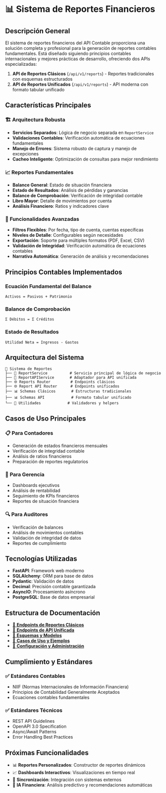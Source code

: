 # 📊 Sistema de Reportes Financieros

## Descripción General

El sistema de reportes financieros del API Contable proporciona una solución completa y profesional para la generación de reportes contables fundamentales. Está diseñado siguiendo principios contables internacionales y mejores prácticas de desarrollo, ofreciendo dos APIs especializadas:

1. **API de Reportes Clásicos** (`/api/v1/reports`) - Reportes tradicionales con esquemas estructurados
2. **API de Reportes Unificados** (`/api/v1/reports`) - API moderna con formato tabular unificado

## Características Principales

### 🏗️ **Arquitectura Robusta**
- **Servicios Separados**: Lógica de negocio separada en `ReportService`
- **Validaciones Contables**: Verificación automática de ecuaciones fundamentales
- **Manejo de Errores**: Sistema robusto de captura y manejo de excepciones
- **Cacheo Inteligente**: Optimización de consultas para mejor rendimiento

### 📈 **Reportes Fundamentales**
- **Balance General**: Estado de situación financiera
- **Estado de Resultados**: Análisis de pérdidas y ganancias
- **Balance de Comprobación**: Verificación de integridad contable
- **Libro Mayor**: Detalle de movimientos por cuenta
- **Análisis Financiero**: Ratios y indicadores clave

### 🔧 **Funcionalidades Avanzadas**
- **Filtros Flexibles**: Por fecha, tipo de cuenta, cuentas específicas
- **Niveles de Detalle**: Configurables según necesidades
- **Exportación**: Soporte para múltiples formatos (PDF, Excel, CSV)
- **Validación de Integridad**: Verificación automática de ecuaciones contables
- **Narrativa Automática**: Generación de análisis y recomendaciones

## Principios Contables Implementados

### Ecuación Fundamental del Balance
```
Activos = Pasivos + Patrimonio
```

### Balance de Comprobación
```
Σ Débitos = Σ Créditos
```

### Estado de Resultados
```
Utilidad Neta = Ingresos - Gastos
```

## Arquitectura del Sistema

```
📁 Sistema de Reportes
├── 📄 ReportService          # Servicio principal de lógica de negocio
├── 📄 ReportAPIService       # Adaptador para API unificada
├── 🌐 Reports Router         # Endpoints clásicos
├── 🌐 Report API Router      # Endpoints unificados
├── 📊 Schemas Clásicos       # Estructuras tradicionales
├── 📊 Schemas API            # Formato tabular unificado
└── 🔧 Utilidades            # Validadores y helpers
```

## Casos de Uso Principales

### 📋 **Para Contadores**
- Generación de estados financieros mensuales
- Verificación de integridad contable
- Análisis de ratios financieros
- Preparación de reportes regulatorios

### 👥 **Para Gerencia**
- Dashboards ejecutivos
- Análisis de rentabilidad
- Seguimiento de KPIs financieros
- Reportes de situación financiera

### 🔍 **Para Auditores**
- Verificación de balances
- Análisis de movimientos contables
- Validación de integridad de datos
- Reportes de cumplimiento

## Tecnologías Utilizadas

- **FastAPI**: Framework web moderno
- **SQLAlchemy**: ORM para base de datos
- **Pydantic**: Validación de datos
- **Decimal**: Precisión contable garantizada
- **AsyncIO**: Procesamiento asíncrono
- **PostgreSQL**: Base de datos empresarial

## Estructura de Documentación

- [🔗 **Endpoints de Reportes Clásicos**](./classic-reports-endpoints.md)
- [🔗 **Endpoints de API Unificada**](./unified-reports-api.md)
- [🔗 **Esquemas y Modelos**](./schemas-reference.md)
- [🔗 **Casos de Uso y Ejemplos**](./use-cases-examples.md)
- [🔗 **Configuración y Administración**](./configuration-admin.md)

## Cumplimiento y Estándares

### ✅ **Estándares Contables**
- NIIF (Normas Internacionales de Información Financiera)
- Principios de Contabilidad Generalmente Aceptados
- Ecuaciones contables fundamentales

### ✅ **Estándares Técnicos**
- REST API Guidelines
- OpenAPI 3.0 Specification
- Async/Await Patterns
- Error Handling Best Practices

## Próximas Funcionalidades

- 📊 **Reportes Personalizados**: Constructor de reportes dinámicos
- 📈 **Dashboards Interactivos**: Visualizaciones en tiempo real
- 🔄 **Sincronización**: Integración con sistemas externos
- 🤖 **IA Financiera**: Análisis predictivo y recomendaciones automáticas

